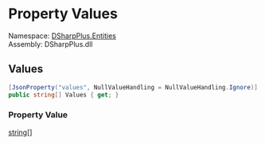 # Property Values

Namespace: [DSharpPlus.Entities](DSharpPlus.Entities.md)  
Assembly: DSharpPlus.dll

## <a id="DSharpPlus_Entities_DiscordInteractionData_Values"></a>Values

```csharp
[JsonProperty("values", NullValueHandling = NullValueHandling.Ignore)]
public string[] Values { get; }
```

### Property Value

[string](https://learn.microsoft.com/dotnet/api/system.string)\[\]

